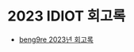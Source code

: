 # 2023 IDIOT 회고록

* [beng9re 2023년 회고록](https://kimbeng.notion.site/kimbeng/2023-666641284c464d58a2e58426824fd05f)
